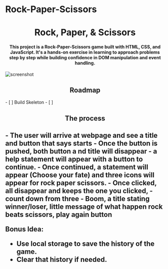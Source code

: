 # Rock-Paper-Scissors

<h1 align="center">
  Rock, Paper, & Scissors
</h1>

<h4 align="center">This project is a Rock-Paper-Scissors game built with HTML, CSS, and JavaScript. It's a hands-on exercise in learning to approach problems step by step while building confidence in DOM manipulation and event handling.</h4>

![screenshot](https://raw.githubusercontent.com/amitmerchant1990/electron-markdownify/master/app/img/markdownify.gif)

<!-- ROADMAP
## Roadmap

- [x] Add Changelog
- [x] Add back to top links
- [ ] Add Additional Templates w/ Examples
- [ ] Add "components" document to easily copy & paste sections of the readme
- [ ] Multi-language Support
    - [ ] Chinese
    - [ ] Spanish -->

<h2 align="center">
  Roadmap
</h2>
- [ ] Build Skeleton
    - [ ]

<h2 align="center">
The process
<h2>
- The user will arrive at webpage and see a title and button that says starts
- Once the button is pushed, both button a nd title will disappear
- a help statement will appear with a button to continue.
- Once continued, a statement will appear (Choose your fate) and three icons will appear for rock paper scissors. 
- Once clicked, all disappear and keeps the one you clicked, 
- count down from three 
- Boom, a title stating winner/loser, little message of what happen rock beats scissors, play again button

Bonus Idea:

- Use local storage to save the history of the game.
- Clear that history if needed.
